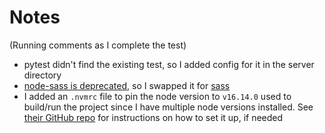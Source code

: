 # Notes

(Running comments as I complete the test)

- pytest didn't find the existing test, so I added config for it in the server directory
- [node-sass is deprecated](https://www.npmjs.com/package/node-sass), so I swapped it for [sass](https://www.npmjs.com/package/sass)
- I added an `.nvmrc` file to pin the node version to `v16.14.0` used to build/run the project since I have multiple node versions installed. See [their GitHub repo](https://github.com/nvm-sh/nvm) for instructions on how to set it up, if needed 
